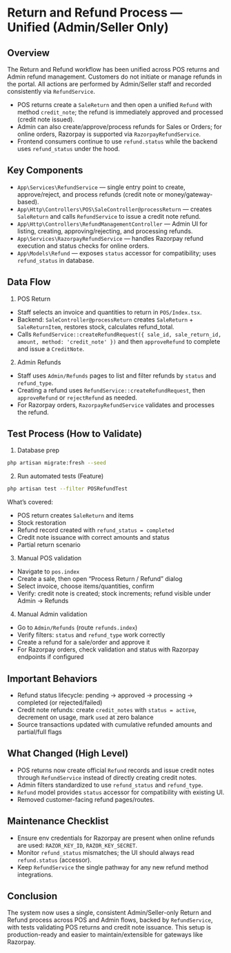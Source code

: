 # Return and Refund Process — Unified (Admin/Seller Only)

## Overview
The Return and Refund workflow has been unified across POS returns and Admin refund management. Customers do not initiate or manage refunds in the portal. All actions are performed by Admin/Seller staff and recorded consistently via `RefundService`.

- POS returns create a `SaleReturn` and then open a unified `Refund` with method `credit_note`; the refund is immediately approved and processed (credit note issued).
- Admin can also create/approve/process refunds for Sales or Orders; for online orders, Razorpay is supported via `RazorpayRefundService`.
- Frontend consumers continue to use `refund.status` while the backend uses `refund_status` under the hood.

## Key Components
- `App\Services\RefundService` — single entry point to create, approve/reject, and process refunds (credit note or money/gateway-based).
- `App\Http\Controllers\POS\SaleController@processReturn` — creates `SaleReturn` and calls `RefundService` to issue a credit note refund.
- `App\Http\Controllers\RefundManagementController` — Admin UI for listing, creating, approving/rejecting, and processing refunds.
- `App\Services\RazorpayRefundService` — handles Razorpay refund execution and status checks for online orders.
- `App\Models\Refund` — exposes `status` accessor for compatibility; uses `refund_status` in database.

## Data Flow
1) POS Return
- Staff selects an invoice and quantities to return in `POS/Index.tsx`.
- Backend: `SaleController@processReturn` creates `SaleReturn` + `SaleReturnItem`, restores stock, calculates refund_total.
- Calls `RefundService::createRefundRequest({ sale_id, sale_return_id, amount, method: 'credit_note' })` and then `approveRefund` to complete and issue a `CreditNote`.

2) Admin Refunds
- Staff uses `Admin/Refunds` pages to list and filter refunds by `status` and `refund_type`.
- Creating a refund uses `RefundService::createRefundRequest`, then `approveRefund` or `rejectRefund` as needed.
- For Razorpay orders, `RazorpayRefundService` validates and processes the refund.

## Test Process (How to Validate)

1) Database prep
```bash
php artisan migrate:fresh --seed
```

2) Run automated tests (Feature)
```bash
php artisan test --filter POSRefundTest
```
What’s covered:
- POS return creates `SaleReturn` and items
- Stock restoration
- Refund record created with `refund_status = completed`
- Credit note issuance with correct amounts and status
- Partial return scenario

3) Manual POS validation
- Navigate to `pos.index`
- Create a sale, then open “Process Return / Refund” dialog
- Select invoice, choose items/quantities, confirm
- Verify: credit note is created; stock increments; refund visible under Admin → Refunds

4) Manual Admin validation
- Go to `Admin/Refunds` (route `refunds.index`)
- Verify filters: `status` and `refund_type` work correctly
- Create a refund for a sale/order and approve it
- For Razorpay orders, check validation and status with Razorpay endpoints if configured

## Important Behaviors
- Refund status lifecycle: pending → approved → processing → completed (or rejected/failed)
- Credit note refunds: create `credit_notes` with `status = active`, decrement on usage, mark `used` at zero balance
- Source transactions updated with cumulative refunded amounts and partial/full flags

## What Changed (High Level)
- POS returns now create official `Refund` records and issue credit notes through `RefundService` instead of directly creating credit notes.
- Admin filters standardized to use `refund_status` and `refund_type`.
- `Refund` model provides `status` accessor for compatibility with existing UI.
- Removed customer-facing refund pages/routes.

## Maintenance Checklist
- Ensure env credentials for Razorpay are present when online refunds are used: `RAZOR_KEY_ID`, `RAZOR_KEY_SECRET`.
- Monitor `refund_status` mismatches; the UI should always read `refund.status` (accessor).
- Keep `RefundService` the single pathway for any new refund method integrations.

## Conclusion
The system now uses a single, consistent Admin/Seller-only Return and Refund process across POS and Admin flows, backed by `RefundService`, with tests validating POS returns and credit note issuance. This setup is production-ready and easier to maintain/extensible for gateways like Razorpay.

